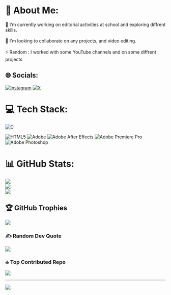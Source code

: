 # 💫 About Me:
🎨 I'm currently working on editorial activities at school and exploring diffrent skills.<br><br>👥 I'm looking to collaborate on any projects, and video editing.<br><br>⚡ Random : I worked with some YouTube channels and on some diffrent projects<br>


## 🌐 Socials:
[![Instagram](https://img.shields.io/badge/Instagram-%23E4405F.svg?logo=Instagram&logoColor=white)](https://instagram.com/walid_u2) [![X](https://img.shields.io/badge/X-black.svg?logo=X&logoColor=white)](https://x.com/wal_z1) 

# 💻 Tech Stack:
<!-- ![C++](https://img.shields.io/badge/c++-%2300599C.svg?style=for-the-badge&logo=c%2B%2B&logoColor=white) -->
 ![C](https://img.shields.io/badge/c-%2300599C.svg?style=for-the-badge&logo=c&logoColor=white) 
<!--![C#](https://img.shields.io/badge/c%23-%23239120.svg?style=for-the-badge&logo=csharp&logoColor=white)--> 
![HTML5](https://img.shields.io/badge/html5-%23E34F26.svg?style=for-the-badge&logo=html5&logoColor=white) ![Adobe](https://img.shields.io/badge/adobe-%23FF0000.svg?style=for-the-badge&logo=adobe&logoColor=white) ![Adobe After Effects](https://img.shields.io/badge/Adobe%20After%20Effects-9999FF.svg?style=for-the-badge&logo=Adobe%20After%20Effects&logoColor=white) ![Adobe Premiere Pro](https://img.shields.io/badge/Adobe%20Premiere%20Pro-9999FF.svg?style=for-the-badge&logo=Adobe%20Premiere%20Pro&logoColor=white) ![Adobe Photoshop](https://img.shields.io/badge/adobe%20photoshop-%2331A8FF.svg?style=for-the-badge&logo=adobe%20photoshop&logoColor=white)
# 📊 GitHub Stats:
![](https://github-readme-stats.vercel.app/api?username=wal-z1&theme=dark&hide_border=false&include_all_commits=false&count_private=false)<br/>
![](https://github-readme-streak-stats.herokuapp.com/?user=wal-z1&theme=dark&hide_border=false)<br/>
![](https://github-readme-stats.vercel.app/api/top-langs/?username=wal-z1&theme=dark&hide_border=false&include_all_commits=false&count_private=false&layout=compact)

## 🏆 GitHub Trophies
![](https://github-profile-trophy.vercel.app/?username=wal-z1&theme=radical&no-frame=false&no-bg=true&margin-w=4)

### ✍️ Random Dev Quote
![](https://quotes-github-readme.vercel.app/api?type=horizontal&theme=radical)

### 🔝 Top Contributed Repo
![](https://github-contributor-stats.vercel.app/api?username=wal-z1&limit=5&theme=dark&combine_all_yearly_contributions=true)

---
[![](https://visitcount.itsvg.in/api?id=wal-z1&icon=0&color=0)](https://visitcount.itsvg.in)


